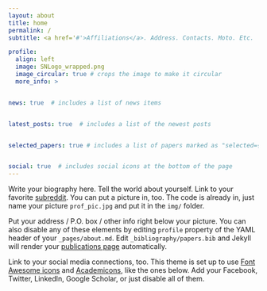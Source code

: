 ```yaml
---
layout: about
title: home
permalink: /
subtitle: <a href='#'>Affiliations</a>. Address. Contacts. Moto. Etc.

profile:
  align: left
  image: SNLogo_wrapped.png
  image_circular: true # crops the image to make it circular
  more_info: >


news: true  # includes a list of news items


latest_posts: true  # includes a list of the newest posts


selected_papers: true # includes a list of papers marked as "selected={true}"


social: true  # includes social icons at the bottom of the page
---
```


Write your biography here. Tell the world about yourself. Link to your favorite [subreddit](http://reddit.com). You can put a picture in, too. The code is already in, just name your picture `prof_pic.jpg` and put it in the `img/` folder.

Put your address / P.O. box / other info right below your picture. You can also disable any of these elements by editing `profile` property of the YAML header of your `_pages/about.md`. Edit `_bibliography/papers.bib` and Jekyll will render your [publications page](/al-folio/publications/) automatically.

Link to your social media connections, too. This theme is set up to use [Font Awesome icons](http://fortawesome.github.io/Font-Awesome/) and [Academicons](https://jpswalsh.github.io/academicons/), like the ones below. Add your Facebook, Twitter, LinkedIn, Google Scholar, or just disable all of them.
